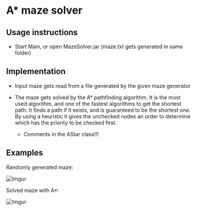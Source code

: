 # A* maze solver
## Usage instructions
* Start Main, or open MazeSolver.jar (maze.txt gets generated in same folder)

## Implementation

* Input maze gets read from a file generated by the given maze generator

* The maze gets solved by the A* pathfinding algorithm. It is the most used algorithm, 
and one of the fastest algorithms to get the shortest path. It finds a path if it exists, and is guaranteed to be the shortest one.
By using a heuristic it gives the unchecked nodes an order to determine which has the priority to be checked first.
  * Comments in the AStar class!!!
  
## Examples
Randomly generated maze:

![Imgur](http://i.imgur.com/jziEuOa.png)

Solved maze with A*:

![Imgur](http://i.imgur.com/JJc8PcV.png)
